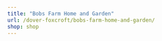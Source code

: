 ```yaml
---
title: "Bobs Farm Home and Garden"
url: /dover-foxcroft/bobs-farm-home-and-garden/
shop: shop
---
```

